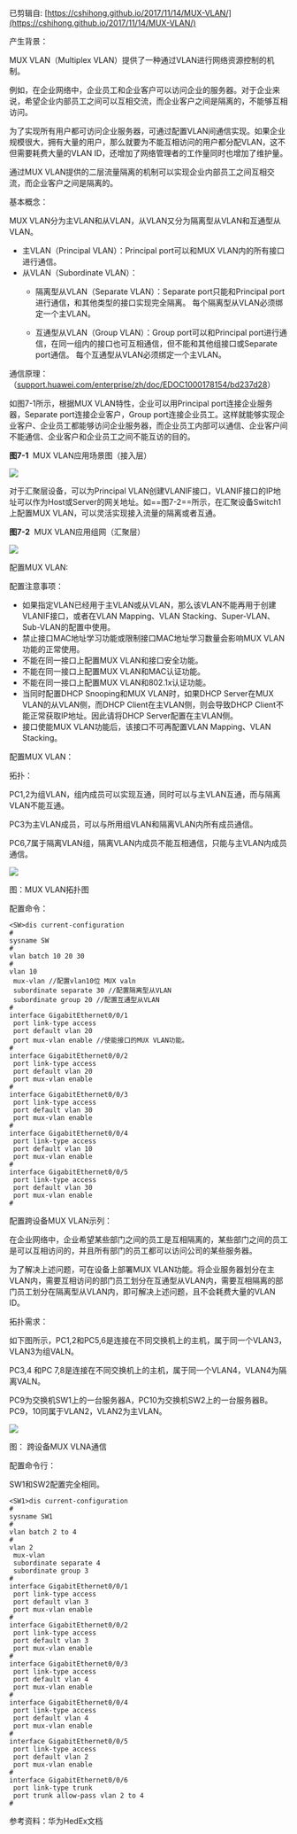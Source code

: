 已剪辑自: [https://cshihong.github.io/2017/11/14/MUX-VLAN/](https://cshihong.github.io/2017/11/14/MUX-VLAN/)

产生背景：

MUX VLAN（Multiplex VLAN）提供了一种通过VLAN进行网络资源控制的机制。

例如，在企业网络中，企业员工和企业客户可以访问企业的服务器。对于企业来说，希望企业内部员工之间可以互相交流，而企业客户之间是隔离的，不能够互相访问。

为了实现所有用户都可访问企业服务器，可通过配置VLAN间通信实现。如果企业规模很大，拥有大量的用户，那么就要为不能互相访问的用户都分配VLAN，这不但需要耗费大量的VLAN ID，还增加了网络管理者的工作量同时也增加了维护量。

通过MUX VLAN提供的二层流量隔离的机制可以实现企业内部员工之间互相交流，而企业客户之间是隔离的。

基本概念：

MUX VLAN分为主VLAN和从VLAN，从VLAN又分为隔离型从VLAN和互通型从VLAN。

- 主VLAN（Principal VLAN）：Principal port可以和MUX VLAN内的所有接口进行通信。
- 从VLAN（Subordinate VLAN）：
    - 隔离型从VLAN（Separate VLAN）：Separate port只能和Principal port进行通信，和其他类型的接口实现完全隔离。
    每个隔离型从VLAN必须绑定一个主VLAN。
    
    - 互通型从VLAN（Group VLAN）：Group port可以和Principal port进行通信，在同一组内的接口也可互相通信，但不能和其他组接口或Separate port通信。
    每个互通型从VLAN必须绑定一个主VLAN。

通信原理：（[support.huawei.com/enterprise/zh/doc/EDOC1000178154/bd237d28](https://support.huawei.com/enterprise/zh/doc/EDOC1000178154/bd237d28)）

如图7-1所示，根据MUX VLAN特性，企业可以用Principal port连接企业服务器，Separate port连接企业客户，Group port连接企业员工。这样就能够实现企业客户、企业员工都能够访问企业服务器，而企业员工内部可以通信、企业客户间不能通信、企业客户和企业员工之间不能互访的目的。

**图7-1**  MUX VLAN应用场景图（接入层）

![](images/Pasted%20image%2020221201235528.png)

对于汇聚层设备，可以为Principal VLAN创建VLANIF接口，VLANIF接口的IP地址可以作为Host或Server的网关地址。如==图7-2==所示，在汇聚设备Switch1上配置MUX VLAN，可以灵活实现接入流量的隔离或者互通。

**图7-2**  MUX VLAN应用组网（汇聚层）

![](images/Pasted%20image%2020221201235540.png)





配置MUX VLAN:

配置注意事项：

- 如果指定VLAN已经用于主VLAN或从VLAN，那么该VLAN不能再用于创建VLANIF接口，或者在VLAN Mapping、VLAN Stacking、Super-VLAN、Sub-VLAN的配置中使用。
- 禁止接口MAC地址学习功能或限制接口MAC地址学习数量会影响MUX VLAN功能的正常使用。
- 不能在同一接口上配置MUX VLAN和接口安全功能。
- 不能在同一接口上配置MUX VLAN和MAC认证功能。
- 不能在同一接口上配置MUX VLAN和802.1x认证功能。
- 当同时配置DHCP Snooping和MUX VLAN时，如果DHCP Server在MUX VLAN的从VLAN侧，而DHCP Client在主VLAN侧，则会导致DHCP Client不能正常获取IP地址。因此请将DHCP Server配置在主VLAN侧。
- 接口使能MUX VLAN功能后，该接口不可再配置VLAN Mapping、VLAN Stacking。

配置MUX VLAN：

拓扑：

PC1,2为组VLAN，组内成员可以实现互通，同时可以与主VLAN互通，而与隔离VLAN不能互通。

PC3为主VLAN成员，可以与所用组VLAN和隔离VLAN内所有成员通信。

PC6,7属于隔离VLAN组，隔离VLAN内成员不能互相通信，只能与主VLAN内成员通信。

![](images/Pasted%20image%2020221201235549.png)

图：MUX VLAN拓扑图

配置命令：
```
<SW>dis current-configuration  
#  
sysname SW  
#  
vlan batch 10 20 30  
#  
vlan 10  
 mux-vlan //配置vlan10位 MUX valn  
 subordinate separate 30 //配置隔离型从VLAN  
 subordinate group 20 //配置互通型从VLAN  
#  
interface GigabitEthernet0/0/1  
 port link-type access  
 port default vlan 20  
 port mux-vlan enable //使能接口的MUX VLAN功能。  
#  
interface GigabitEthernet0/0/2  
 port link-type access  
 port default vlan 20  
 port mux-vlan enable  
#  
interface GigabitEthernet0/0/3  
 port link-type access  
 port default vlan 30  
 port mux-vlan enable  
#  
interface GigabitEthernet0/0/4  
 port link-type access  
 port default vlan 10  
 port mux-vlan enable  
#  
interface GigabitEthernet0/0/5  
 port link-type access  
 port default vlan 30  
 port mux-vlan enable  
#
```


配置跨设备MUX VLAN示列：

在企业网络中，企业希望某些部门之间的员工是互相隔离的，某些部门之间的员工是可以互相访问的，并且所有部门的员工都可以访问公司的某些服务器。

为了解决上述问题，可在设备上部署MUX VLAN功能。将企业服务器划分在主VLAN内，需要互相访问的部门员工划分在互通型从VLAN内，需要互相隔离的部门员工划分在隔离型从VLAN内，即可解决上述问题，且不会耗费大量的VLAN ID。

拓扑需求：

如下图所示，PC1,2和PC5,6是连接在不同交换机上的主机，属于同一个VLAN3，VLAN3为组VALN。

PC3,4 和PC 7,8是连接在不同交换机上的主机，属于同一个VLAN4，VLAN4为隔离VALN。

PC9为交换机SW1上的一台服务器A，PC10为交换机SW2上的一台服务器B。PC9，10同属于VLAN2，VLAN2为主VLAN。

![](images/Pasted%20image%2020221201235628.png)

图： 跨设备MUX VLNA通信

配置命令行：

SW1和SW2配置完全相同。
```
<SW1>dis current-configuration  
#  
sysname SW1  
#  
vlan batch 2 to 4  
#  
vlan 2  
 mux-vlan  
 subordinate separate 4  
 subordinate group 3  
#  
interface GigabitEthernet0/0/1  
 port link-type access  
 port default vlan 3  
 port mux-vlan enable  
#  
interface GigabitEthernet0/0/2  
 port link-type access  
 port default vlan 3  
 port mux-vlan enable  
#  
interface GigabitEthernet0/0/3  
 port link-type access  
 port default vlan 4  
 port mux-vlan enable  
#  
interface GigabitEthernet0/0/4  
 port link-type access  
 port default vlan 4  
 port mux-vlan enable  
#  
interface GigabitEthernet0/0/5  
 port link-type access  
 port default vlan 2  
 port mux-vlan enable  
#  
interface GigabitEthernet0/0/6  
 port link-type trunk  
 port trunk allow-pass vlan 2 to 4  
#
```


参考资料：华为HedEx文档

